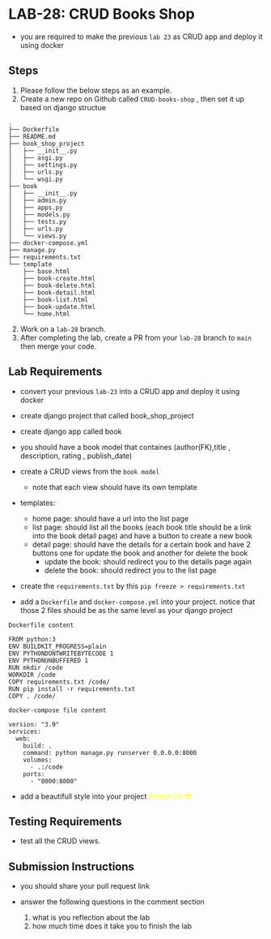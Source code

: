 # LAB-28: CRUD Books Shop 

- you are required to make the previous `lab 23` as CRUD app and deploy it using docker

## Steps
1. Please follow the below steps as an example.
2. Create a new repo on Github called `CRUD-books-shop` , then set it up based on django structue
    
```text
.
├── Dockerfile
├── README.md
├── book_shop_project
│   ├── __init__.py
│   ├── asgi.py
│   ├── settings.py
│   ├── urls.py
│   └── wsgi.py
├── book
│   ├── __init__.py
│   ├── admin.py
│   ├── apps.py
│   ├── models.py
│   ├── tests.py
│   ├── urls.py
│   └── views.py
├── docker-compose.yml
├── manage.py
├── requirements.txt
└── template
    ├── base.html
    ├── book-create.html
    ├── book-delete.html
    ├── book-detail.html
    ├── book-list.html
    ├── book-update.html
    └── home.html
```
2. Work on a `lab-28` branch.
3. After completing the lab, create a PR from your `lab-28` branch to `main` then merge your code.


## Lab Requirements

- convert your previous `lab-23` into a CRUD app and deploy it using docker

- create django project that called book_shop_project

- create django app called book

- you should have a book model that containes (author(FK),title , description, rating , publish_date)


- create a CRUD views from the `book model` 
    - note that each view should have its own template

- templates:
    - home page: should have a url into the list page
    - list page: should list all the books (each book title should be a link into the book detail page) and have a button to create a new book
    - detail page: should have the details for a certain book and have 2 buttons one for update the book and another for delete the book 
        - update the book: should redirect you to the details page again
        - delete the book: should redirect you to the list page

- create the `requirements.txt` by this `pip freeze > requirements.txt`
- add a `Dockerfile` and `docker-compose.yml` into your project. notice that those 2 files should be as the same level as your django project

```text
Dockerfile content

FROM python:3
ENV BUILDKIT_PROGRESS=plain
ENV PYTHONDONTWRITEBYTECODE 1
ENV PYTHONUNBUFFERED 1
RUN mkdir /code
WORKDIR /code
COPY requirements.txt /code/
RUN pip install -r requirements.txt
COPY . /code/
```

```text
docker-compose file content

version: "3.9"
services:
  web:
    build: .
    command: python manage.py runserver 0.0.0.0:8000
    volumes:
      - .:/code
    ports:
      - "8000:8000"
```
- add a beautifull style into your project <span style="color:yellow">Amaze Us 😎</span>


## Testing Requirements

- test all the CRUD views.

## Submission Instructions

- you should share your pull request link 

- answer the following questions in the comment section 

    1) what is you reflection about the lab 
    2) how much time does it take you to finish the lab
